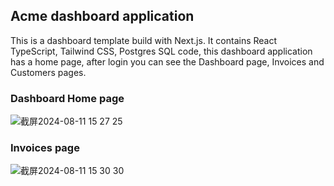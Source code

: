 ## Acme dashboard application

This is a dashboard template build with Next.js. It contains React TypeScript, Tailwind CSS, Postgres SQL code, this dashboard application has a home page, after login you can see the Dashboard page, Invoices and Customers pages.


### Dashboard Home page
![截屏2024-08-11 15 27 25](https://github.com/user-attachments/assets/7355e8f8-cb60-452b-b330-b0a216dd66e8)


### Invoices page
![截屏2024-08-11 15 30 30](https://github.com/user-attachments/assets/8521f5ae-8f58-4a42-8369-ec8edb76d807)
